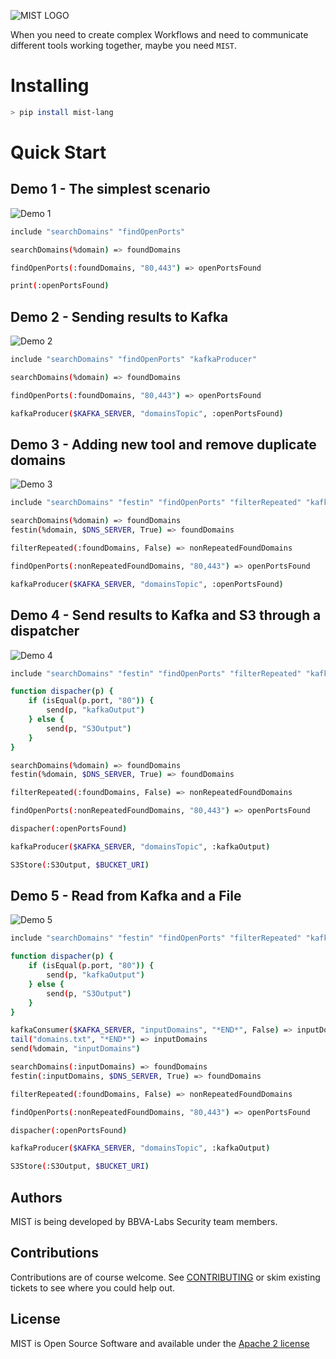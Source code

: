 ![MIST LOGO](https://raw.githubusercontent.com/cr0hn/mist/master/docs/source/_static/images/logo-250x250.png)


When you need to create complex Workflows and need to communicate different tools working together, maybe you need `MIST`.

# Installing

```bash
> pip install mist-lang
```

# Quick Start

## Demo 1 - The simplest scenario


![Demo 1](images/mist-demo-1.svg)


```bash
include "searchDomains" "findOpenPorts"

searchDomains(%domain) => foundDomains

findOpenPorts(:foundDomains, "80,443") => openPortsFound

print(:openPortsFound)
```

## Demo 2 - Sending results to Kafka


![Demo 2](images/mist-demo-2.svg)


```bash
include "searchDomains" "findOpenPorts" "kafkaProducer"

searchDomains(%domain) => foundDomains

findOpenPorts(:foundDomains, "80,443") => openPortsFound

kafkaProducer($KAFKA_SERVER, "domainsTopic", :openPortsFound)
```

## Demo 3 - Adding new tool and remove duplicate domains


![Demo 3](images/mist-demo-3.svg)


```bash
include "searchDomains" "festin" "findOpenPorts" "filterRepeated" "kafkaProducer"

searchDomains(%domain) => foundDomains
festin(%domain, $DNS_SERVER, True) => foundDomains

filterRepeated(:foundDomains, False) => nonRepeatedFoundDomains

findOpenPorts(:nonRepeatedFoundDomains, "80,443") => openPortsFound

kafkaProducer($KAFKA_SERVER, "domainsTopic", :openPortsFound)

```

## Demo 4 - Send results to Kafka and S3 through a dispatcher


![Demo 4](images/mist-demo-4.svg)


```bash
include "searchDomains" "festin" "findOpenPorts" "filterRepeated" "kafkaProducer" "S3Store"

function dispacher(p) {
    if (isEqual(p.port, "80")) {
        send(p, "kafkaOutput")
    } else {
        send(p, "S3Output")
    }
}

searchDomains(%domain) => foundDomains
festin(%domain, $DNS_SERVER, True) => foundDomains

filterRepeated(:foundDomains, False) => nonRepeatedFoundDomains

findOpenPorts(:nonRepeatedFoundDomains, "80,443") => openPortsFound

dispacher(:openPortsFound)

kafkaProducer($KAFKA_SERVER, "domainsTopic", :kafkaOutput)

S3Store(:S3Output, $BUCKET_URI)

```

## Demo 5 - Read from Kafka and a File


![Demo 5](images/mist-demo-5.svg)


```bash
include "searchDomains" "festin" "findOpenPorts" "filterRepeated" "kafkaProducer" "S3Store" "kafkaConsumer" "tail"

function dispacher(p) {
    if (isEqual(p.port, "80")) {
        send(p, "kafkaOutput")
    } else {
        send(p, "S3Output")
    }
}

kafkaConsumer($KAFKA_SERVER, "inputDomains", "*END*", False) => inputDomains
tail("domains.txt", "*END*") => inputDomains
send(%domain, "inputDomains")

searchDomains(:inputDomains) => foundDomains
festin(:inputDomains, $DNS_SERVER, True) => foundDomains

filterRepeated(:foundDomains, False) => nonRepeatedFoundDomains

findOpenPorts(:nonRepeatedFoundDomains, "80,443") => openPortsFound

dispacher(:openPortsFound)

kafkaProducer($KAFKA_SERVER, "domainsTopic", :kafkaOutput)

S3Store(:S3Output, $BUCKET_URI)

```


## Authors

MIST is being developed by BBVA-Labs Security team members.

## Contributions

Contributions are of course welcome. See [CONTRIBUTING](https://github.com/BBVA/mist/blob/master/CONSTRIBUTING.rst) or skim existing tickets to see where you could help out.

## License

MIST is Open Source Software and available under the [Apache 2 license](https://github.com/BBVA/mist/blob/master/LICENSE)
